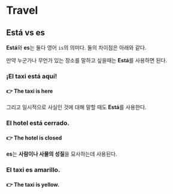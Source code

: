 # Travel



## Está vs es

**Está**와 **es**는 둘다 영어 `is`의 의미다. 둘의 차이점은 아래와 같다.

만약 누군가나 무언가 있는 장소를 말하고 싶을때는 **Está**를 사용하면 된다.

### **¡El taxi está aquí!** 

#### 👉 The taxi is here



그리고 일시적으로 사실인 것에 대해 말할 때도 **Está**를 사용한다.

### El hotel está cerrado.

#### 👉 The hotel is closed



**es**는 **사람이나 사물의 성질**을 묘사하는데 사용된다.

### El taxi es amarillo.

#### 👉 The taxi is yellow.

